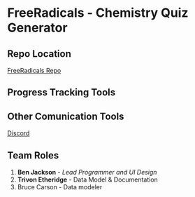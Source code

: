 # FreeRadicals - Chemistry Quiz Generator

## Repo Location
[FreeRadicals Repo](https://github.com/GGC-SD/FreeRadicals)

## Progress Tracking Tools

## Other Comunication Tools

[Discord](https://discord.gg/tSE9q34)

## Team Roles
1. **Ben Jackson** - *Lead Programmer and UI Design*
2. **Trivon Etheridge** - Data Model & Documentation 
3. Bruce Carson - Data modeler
